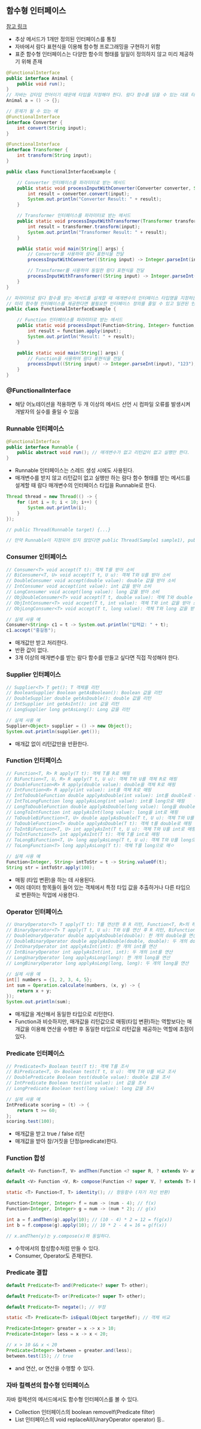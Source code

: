 ## 함수형 인터페이스
[참고 링크](https://inpa.tistory.com/entry/%E2%98%95-%ED%95%A8%EC%88%98%ED%98%95-%EC%9D%B8%ED%84%B0%ED%8E%98%EC%9D%B4%EC%8A%A4-API)
* 추상 메서드가 1개만 정의된 인터페이스를 통칭
* 자바에서 람다 표현식을 이용해 함수형 프로그래밍을 구현하기 위함
* 표준 함수형 인터페이스는 다양한 함수의 형태를 일일이 정의하지 않고 미리 제공하기 위해 존재
```java
@FunctionalInterface
public interface Animal {
    public void run();
}
// 자바는 강타입 언어이기 때문에 타입을 지정해야 한다. 람다 함수를 담을 수 있는 대표 타입을 인터페이스 타입으로 맞춘다.
Animal a = () -> {};

// 문제가 될 수 있는 예
@FunctionalInterface
interface Converter {
    int convert(String input);
}

@FunctionalInterface
interface Transformer {
    int transform(String input);
}

public class FunctionalInterfaceExample {

    // Converter 인터페이스를 파라미터로 받는 메서드
    public static void processInputWithConverter(Converter converter, String input) {
        int result = converter.convert(input);
        System.out.println("Converter Result: " + result);
    }

    // Transformer 인터페이스를 파라미터로 받는 메서드
    public static void processInputWithTransformer(Transformer transformer, String input) {
        int result = transformer.transform(input);
        System.out.println("Transformer Result: " + result);
    }

    public static void main(String[] args) {
        // Converter를 사용하여 람다 표현식을 전달
        processInputWithConverter((String input) -> Integer.parseInt(input), "123");

        // Transformer를 사용하여 동일한 람다 표현식을 전달
        processInputWithTransformer((String input) -> Integer.parseInt(input), "456");
    }
}

// 파라미터로 람다 함수를 받는 메서드를 설계할 때 매개변수의 인터페이스 타입명을 지정하는 데 애로사항이 생긴다.
// 미리 함수형 인터페이스를 제공한다면 불필요한 인터페이스 정의를 줄일 수 있고 일관된 인터페이스를 사용할 수 있다.
public class FunctionalInterfaceExample {

    // Function 인터페이스를 파라미터로 받는 메서드
    public static void processInput(Function<String, Integer> function, String input) {
        int result = function.apply(input);
        System.out.println("Result: " + result);
    }

    public static void main(String[] args) {
        // Function을 사용하여 람다 표현식을 전달
        processInput((String input) -> Integer.parseInt(input), "123");
    }
}
```
### @FunctionalInterface
* 해당 어노테이션을 적용하면 두 개 이상의 메서드 선언 시 컴파일 오류를 발생시켜 개발자의 실수를 줄일 수 있음

### Runnable 인터페이스
```java
@FunctionalInterface
public interface Runnable {
    public abstract void run(); // 매개변수가 없고 리턴값이 없고 실행만 한다.
}
```
* Runnable 인터페이스는 스레드 생성 시에도 사용된다.
* 매개변수를 받지 않고 리턴값이 없고 실행만 하는 람다 함수 형태를 받는 메서드를 설계할 때 람다 매개변수의 인터페이스 타입을 Runnable로 한다.
```java
Thread thread = new Thread(() -> {
    for (int i = 0; i < 10; i++) {
        System.out.println(i);
    }
});

// public Thread(Runnable target) {...}

// 만약 Runnable이 지정되어 있지 않았다면 public Thread(Sample1 sample1), public Thread(Sample2 sample2) 등과 같이 타입을 지정하기 애매했을 것이다.
```
### Consumer 인터페이스
```java
// Consumer<T> void accept(T t): 객체 T를 받아 소비
// BiConsumer<T, U> void accept(T t, U u): 객체 T와 U를 받아 소비
// DoubleConsumer void accept(double value): double 값을 받아 소비
// IntConsumer void accept(int value): int 값을 받아 소비
// LongConsumer void accept(long value): long 값을 받아 소비
// ObjDoubleConsumer<T> void accept(T t, double value): 객체 T와 double 값을 받아 소비
// ObjIntConsumer<T> void accpet(T t, int value): 객체 T와 int 값을 받아 소비
// ObjLongConsumer<T> void accept(T t, long value): 객체 T와 long 값을 받아 소비

// 실제 사용 예
Consumer<String> c1 = t -> System.out.println("입력값: " + t);
c1.accept("홍길동");
```
* 매개값만 받고 처리한다.
* 반환 값이 없다.
* 3개 이상의 매개변수를 받는 람다 함수를 만들고 싶다면 직접 작성해야 한다.
### Supplier 인터페이스
```java
// Supplier<T> T get(): T 객체를 리턴
// BooleanSupplier Boolean getAsBoolean(): Boolean 값을 리턴
// DoubleSupplier double getAsDouble(): double 값을 리턴
// IntSupplier int getAsInt(): int 값을 리턴
// LongSupplier long getAsLong(): Long 값을 리턴

// 실제 사용 예
Supplier<Object> supplier = () -> new Object();
System.out.println(supplier.get());
```
* 매개값 없이 리턴값만을 반환한다.
### Function 인터페이스
```java
// Function<T, R> R apply(T t): 객체 T를 R로 매핑
// BiFunction<T, U, R> R apply(T t, U u): 객체 T와 U를 객체 R로 매핑
// DoubleFunction<R> R apply(double value): double을 객체 R로 매핑
// IntFunction<R> R apply(int value): int를 객체 R로 매핑
// IntToDoubleFunction double applyAsDouble(int value): int를 double로 매핑
// IntToLongFunction long applyAsLong(int value): int를 long으로 매핑
// LongToDoubleFunction double applyAsDouble(long value): long을 double로 매핑
// LongToIntFunction int applyAsInt(long value): long을 int로 매핑
// ToDoubleBiFunction<T, U> double applyAsDouble(T t, U u): 객체 T와 U를 double로 매핑
// ToDoubleFunction<T> double applyAsDouble(T t): 객체 t를 double로 매핑
// ToIntBiFunction<T, U> int applyAsInt(T t, U u): 객체 T와 U를 int로 매핑
// ToIntFunction<T> int applyAsInt(T t): 객체 T를 int로 매핑
// ToLongBiFunction<T, U> long applyAsLong(T t, U u): 객체 T와 U를 long으로 매핑
// ToLongFunction<T> long applyAsLong(T t): 객체 T를 long으로 매ㅇ

// 실제 사용 예
Function<Integer, String> intToStr = t -> String.valueOf(t);
String str = intToStr.apply(100);
```
* 매핑 (타입 변환)을 하는 데 사용된다.
* 여러 데이터 항목들이 들어 있는 객체에서 특정 타입 값을 추출하거나 다른 타입으로 변환하는 작업에 사용한다.
### Operator 인터페이스
```java
// UnaryOperator<T> T apply(T t): T를 연산한 후 R 리턴, Function<T, R>의 하위 인터페이스
// BinaryOperator<T> T apply(T t, U u): T와 U를 연산 후 R 리턴, BiFunction<T, U, R>의 하위 인터페이스
// DoubleUnaryOperator double applyAsDouble(double): 한 개의 double을 연산
// DoubleBinaryOperator double applyAsDouble(double, double): 두 개의 double을 연산
// IntUnaryOperator int applyAsInt(int): 한 개의 int를 연산
// IntBinaryOperator int applyAsInt(int, int): 두 개의 int를 연산
// LongUnaryOperator long applyAsLong(long): 한 개의 long을 연산
// LongBinaryOperator long applyAsLong(long, long): 두 개의 long을 연산

// 실제 사용 예
int[] numbers = {1, 2, 3, 4, 5};
int sum = Operation.calculate(numbers, (x, y) -> {
    return x + y;
});
System.out.println(sum);
```
* 매개값을 계산해서 동일한 타입으로 리턴한다.
* Function과 비슷하지만, 매개값을 리턴값으로 매핑(타입 변환)하는 역할보다는 매개값을 이용해 연산을 수행한 후 동일한 타입으로 리턴값을 제공하는 역할에 초점이 있다.
### Predicate 인터페이스
```java
// Predicate<T> Boolean test(T t): 객체 T를 조사
// BiPredicate<T, U> Boolean test(T t, U u): 객체 T와 U를 비교 조사
// DoublePredicate Boolean test(double value): double 값을 조사
// IntPredicate Boolean test(int value): int 값을 조사
// LongPredicate Boolean test(long value): long 값을 조사

// 실제 사용 예
IntPredicate scoring = (t) -> {
    return t >= 60;
};
scoring.test(100);
```
* 매개값을 받고 true / false 리턴
* 매개값을 받아 참/거짓을 단정(predicate)한다.
### Function 합성
```java
default <V> Function<T, V> andThen(Function <? super R, ? extends V> after);

default <V> Function <V, R> compose(Function <? super V, ? extends T> before);

static <T> Function<T, T> identity(); // 항등함수 (자기 자신 반환)

Function<Integer, Integer> f = num -> (num - 4); // f(x)
Function<Integer, Integer> g = num -> (num * 2); // g(x)

int a = f.andThen(g).apply(10); // (10 - 4) * 2 = 12 = f(g(x))
int b = f.compose(g).apply(10); // 10 * 2 - 4 = 16 = g(f(x))

// x.andThen(y)는 y.compose(x)와 동일하다.
```
* 수학에서의 합성함수처럼 만들 수 있다.
* Consumer, Operator도 존재한다.
### Predicate 결합
```java
default Predicate<T> and(Predicate<? super T> other);

default Predicate<T> or(Predicate<? super T> other);

default Predicate<T> negate(); // 부정

static <T> Predicate<T> isEqual(Object targetRef); // 객체 비교

Predicate<Integer> greater = x -> x > 10;
Predicate<Integer> less = x -> x < 20;

// x > 10 && x < 20
Predicate<Integer> between = greater.and(less);
between.test(15); // true
```
* and 연산, or 연산을 수행할 수 있다.
### 자바 컬렉션의 함수형 인터페이스
자바 컬렉션의 메서드에서도 함수형 인터페이스를 볼 수 있다.
* Collection 인터페이스의 boolean removeIf(Predicate<E> filter)
* List 인터페이스의 void replaceAll(UnaryOperator<E> operator) 등..
